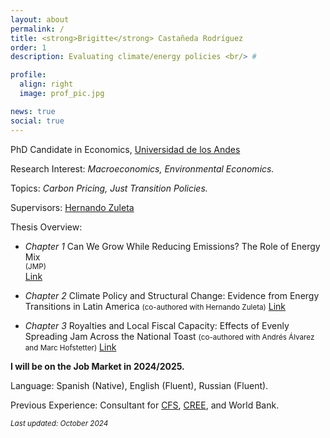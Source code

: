 ```yaml
---
layout: about
permalink: /
title: <strong>Brigitte</strong> Castañeda Rodríguez
order: 1
description: Evaluating climate/energy policies <br/> #

profile:
  align: right
  image: prof_pic.jpg

news: true
social: true
---
```

PhD Candidate in Economics, [Universidad de los Andes](https://economia.uniandes.edu.co/)

Research Interest: _Macroeconomics, Environmental Economics._

Topics: _Carbon Pricing, Just Transition Policies._

Supervisors: [Hernando Zuleta](https://scholar.google.com/citations?user=CgFQtFIAAAAJ&hl=en)

Thesis Overview:

- *Chapter 1* Can We Grow While Reducing Emissions? The Role of Energy Mix  
  <small>(JMP)</small>  
  [Link](https://drive.google.com/file/d/1OYfmpbXXvGDWXk05rwiFRDG5Hy7fEBmC/view?usp=sharing)

- *Chapter 2* Climate Policy and Structural Change: Evidence from Energy Transitions in Latin America
  <small>(co-authored with Hernando Zuleta)</small>
  [Link](https://drive.google.com/file/d/1DduJE1t9aS-qPoZ3kPA1HDYLHvaDmDIy/view?usp=sharing)

- *Chapter 3* Royalties and Local Fiscal Capacity: Effects of Evenly Spreading Jam Across the National Toast
  <small>(co-authored with Andrés Álvarez and Marc Hofstetter)</small>
  [Link](https://drive.google.com/file/d/1JCHvFAJJ7fhiEfZBikHKosTsYEUB64Zr/view?usp=sharing)

**I will be on the Job Market in 2024/2025.**

Language: Spanish (Native), English (Fluent), Russian (Fluent).

Previous Experience:
Consultant for [CFS](https://cfs.uniandes.edu.co/es/), [CREE](https://creenergia.org/), and World Bank.

<small>*Last updated: October 2024*</small>